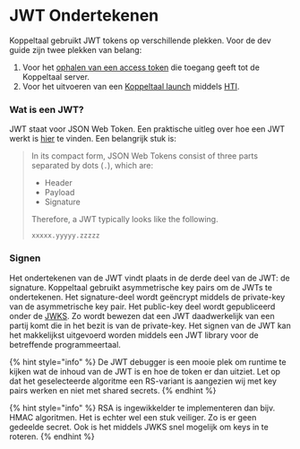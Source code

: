 # JWT Ondertekenen

Koppeltaal gebruikt JWT tokens op verschillende plekken. Voor de dev  guide zijn twee plekken van belang:

1. Voor het [ophalen van een access token](../toegang-tot-koppeltaal.md) die toegang geeft tot de Koppeltaal server.
2. Voor het uitvoeren van een [Koppeltaal launch](../../launchen/) middels [HTI](https://github.com/GIDSOpenStandaarden/GIDS-HTI-Protocol/blob/master/HTI.md).

### Wat is een JWT?

JWT staat voor JSON Web Token. Een praktische uitleg over hoe een JWT werkt is [hier](https://jwt.io/introduction) te vinden. Een belangrijk stuk is:

> In its compact form, JSON Web Tokens consist of three parts separated by dots \(`.`\), which are:
>
> * Header
> * Payload
> * Signature
>
> Therefore, a JWT typically looks like the following.
>
> `xxxxx.yyyyy.zzzzz`

### Signen

Het ondertekenen van de JWT vindt plaats in de derde deel van de JWT: de signature. Koppeltaal gebruikt asymmetrische key pairs om de JWTs te ondertekenen. Het signature-deel wordt geëncrypt middels de private-key van de asymmetrische key pair. Het public-key deel wordt gepubliceerd onder de [JWKS](jwks-opzetten.md). Zo wordt bewezen dat een JWT daadwerkelijk van een partij komt die in het bezit is van de private-key. Het signen van de JWT kan het makkelijkst  uitgevoerd worden middels een JWT library voor de betreffende programmeertaal.

{% hint style="info" %}
De JWT debugger is een mooie plek om runtime te kijken wat de  inhoud  van de JWT is en hoe de token er dan uitziet. Let op dat het geselecteerde algoritme een RS-variant is  aangezien wij met key pairs werken en niet met shared secrets.
{% endhint %}

{% hint style="info" %}
RSA is ingewikkelder te implementeren dan bijv. HMAC algoritmen. Het is echter wel een stuk veiliger. Zo is er geen gedeelde secret. Ook is het middels JWKS snel mogelijk om keys in te roteren.
{% endhint %}


